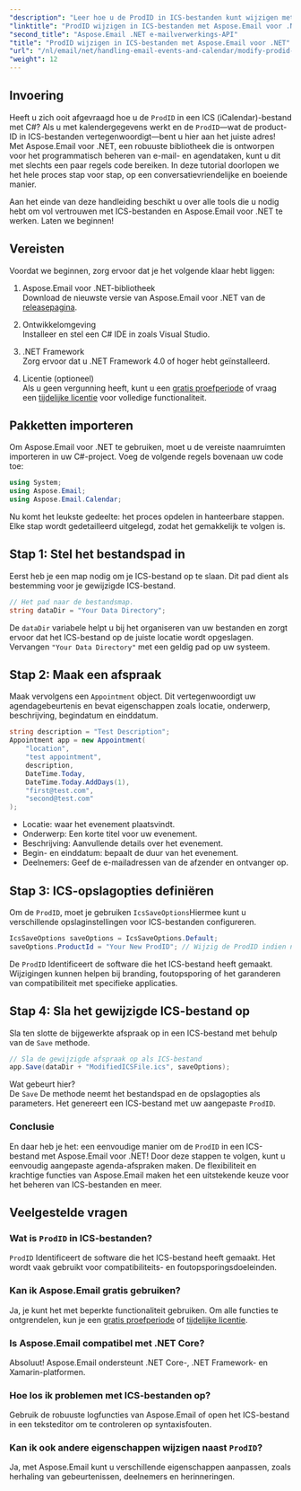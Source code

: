 ```yaml
---
"description": "Leer hoe u de ProdID in ICS-bestanden kunt wijzigen met Aspose.Email voor .NET. Stapsgewijze tutorial met code, tips en veelgestelde vragen voor naadloos agendabeheer."
"linktitle": "ProdID wijzigen in ICS-bestanden met Aspose.Email voor .NET"
"second_title": "Aspose.Email .NET e-mailverwerkings-API"
"title": "ProdID wijzigen in ICS-bestanden met Aspose.Email voor .NET"
"url": "/nl/email/net/handling-email-events-and-calendar/modify-prodid-in-ics-files/"
"weight": 12
---
```


## Invoering

Heeft u zich ooit afgevraagd hoe u de `ProdID` in een ICS (iCalendar)-bestand met C#? Als u met kalendergegevens werkt en de `ProdID`—wat de product-ID in ICS-bestanden vertegenwoordigt—bent u hier aan het juiste adres! Met Aspose.Email voor .NET, een robuuste bibliotheek die is ontworpen voor het programmatisch beheren van e-mail- en agendataken, kunt u dit met slechts een paar regels code bereiken. In deze tutorial doorlopen we het hele proces stap voor stap, op een conversatievriendelijke en boeiende manier.

Aan het einde van deze handleiding beschikt u over alle tools die u nodig hebt om vol vertrouwen met ICS-bestanden en Aspose.Email voor .NET te werken. Laten we beginnen!

## Vereisten

Voordat we beginnen, zorg ervoor dat je het volgende klaar hebt liggen:

1. Aspose.Email voor .NET-bibliotheek  
   Download de nieuwste versie van Aspose.Email voor .NET van de [releasepagina](https://releases.aspose.com/email/net/).  

2. Ontwikkelomgeving  
   Installeer en stel een C# IDE in zoals Visual Studio.

3. .NET Framework  
   Zorg ervoor dat u .NET Framework 4.0 of hoger hebt geïnstalleerd.

4. Licentie (optioneel)  
   Als u geen vergunning heeft, kunt u een [gratis proefperiode](https://releases.aspose.com/) of vraag een [tijdelijke licentie](https://purchase.aspose.com/temporary-license/) voor volledige functionaliteit.

## Pakketten importeren

Om Aspose.Email voor .NET te gebruiken, moet u de vereiste naamruimten importeren in uw C#-project. Voeg de volgende regels bovenaan uw code toe:

```csharp
using System;
using Aspose.Email;
using Aspose.Email.Calendar;
```

Nu komt het leukste gedeelte: het proces opdelen in hanteerbare stappen. Elke stap wordt gedetailleerd uitgelegd, zodat het gemakkelijk te volgen is.

## Stap 1: Stel het bestandspad in

Eerst heb je een map nodig om je ICS-bestand op te slaan. Dit pad dient als bestemming voor je gewijzigde ICS-bestand.

```csharp
// Het pad naar de bestandsmap.
string dataDir = "Your Data Directory";
```
 
De `dataDir` variabele helpt u bij het organiseren van uw bestanden en zorgt ervoor dat het ICS-bestand op de juiste locatie wordt opgeslagen. Vervangen `"Your Data Directory"` met een geldig pad op uw systeem.

## Stap 2: Maak een afspraak

Maak vervolgens een `Appointment` object. Dit vertegenwoordigt uw agendagebeurtenis en bevat eigenschappen zoals locatie, onderwerp, beschrijving, begindatum en einddatum.

```csharp
string description = "Test Description";
Appointment app = new Appointment(
    "location", 
    "test appointment", 
    description, 
    DateTime.Today,
    DateTime.Today.AddDays(1), 
    "first@test.com", 
    "second@test.com"
);
```
 
- Locatie: waar het evenement plaatsvindt.  
- Onderwerp: Een korte titel voor uw evenement.  
- Beschrijving: Aanvullende details over het evenement.  
- Begin- en einddatum: bepaalt de duur van het evenement.  
- Deelnemers: Geef de e-mailadressen van de afzender en ontvanger op.

## Stap 3: ICS-opslagopties definiëren

Om de `ProdID`, moet je gebruiken `IcsSaveOptions`Hiermee kunt u verschillende opslaginstellingen voor ICS-bestanden configureren.

```csharp
IcsSaveOptions saveOptions = IcsSaveOptions.Default;
saveOptions.ProductId = "Your New ProdID"; // Wijzig de ProdID indien nodig
```
 
De `ProdID` Identificeert de software die het ICS-bestand heeft gemaakt. Wijzigingen kunnen helpen bij branding, foutopsporing of het garanderen van compatibiliteit met specifieke applicaties.

## Stap 4: Sla het gewijzigde ICS-bestand op

Sla ten slotte de bijgewerkte afspraak op in een ICS-bestand met behulp van de `Save` methode.

```csharp
// Sla de gewijzigde afspraak op als ICS-bestand
app.Save(dataDir + "ModifiedICSFile.ics", saveOptions);
```

Wat gebeurt hier?  
De `Save` De methode neemt het bestandspad en de opslagopties als parameters. Het genereert een ICS-bestand met uw aangepaste `ProdID`.

### Conclusie

En daar heb je het: een eenvoudige manier om de `ProdID` in een ICS-bestand met Aspose.Email voor .NET! Door deze stappen te volgen, kunt u eenvoudig aangepaste agenda-afspraken maken. De flexibiliteit en krachtige functies van Aspose.Email maken het een uitstekende keuze voor het beheren van ICS-bestanden en meer.

## Veelgestelde vragen

### Wat is `ProdID` in ICS-bestanden?  
`ProdID` Identificeert de software die het ICS-bestand heeft gemaakt. Het wordt vaak gebruikt voor compatibiliteits- en foutopsporingsdoeleinden.

### Kan ik Aspose.Email gratis gebruiken?  
Ja, je kunt het met beperkte functionaliteit gebruiken. Om alle functies te ontgrendelen, kun je een [gratis proefperiode](https://releases.aspose.com/) of [tijdelijke licentie](https://purchase.aspose.com/temporary-license/).

### Is Aspose.Email compatibel met .NET Core?  
Absoluut! Aspose.Email ondersteunt .NET Core-, .NET Framework- en Xamarin-platformen.

### Hoe los ik problemen met ICS-bestanden op?  
Gebruik de robuuste logfuncties van Aspose.Email of open het ICS-bestand in een teksteditor om te controleren op syntaxisfouten.

### Kan ik ook andere eigenschappen wijzigen naast `ProdID`?  
Ja, met Aspose.Email kunt u verschillende eigenschappen aanpassen, zoals herhaling van gebeurtenissen, deelnemers en herinneringen.
